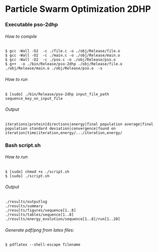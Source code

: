 # Particle Swarm Optimization 2DHP

### Executable pso-2dhp
###### How to compile
```
$ gcc -Wall -O2  -c ./file.c -o ./obj/Release/file.o
$ gcc -Wall -O2  -c ./main.c -o ./obj/Release/main.o
$ gcc -Wall -O2  -c ./pso.c -o ./obj/Release/pso.o
$ g++  -o ./bin/Release/pso-2dhp ./obj/Release/file.o ./obj/Release/main.o ./obj/Release/pso.o  -s
```
###### How to run
```
$ [sudo] ./bin/Release/pso-2dhp input_file_path sequence_key_on_input_file
```
###### Output
```
iterations|protein|directions|energy|final population average|final population standard deviation|convergence|found on iteration|time|iteration,energy/.../iteration,energy/
```

### Bash script.sh
###### How to run
```
$ [sudo] chmod +x ./script.sh
$ [sudo] ./script.sh
```
###### Output
```
./results/outputlog
./results/summary
./results/figures/sequence[1..8]
./results/tables/sequence[1..8]
./results/energy_evolution/sequence[1..8]/run[1..20]
```
###### Generate pdf/png from latex files:
```
$ pdflatex --shell-escape filename
```
